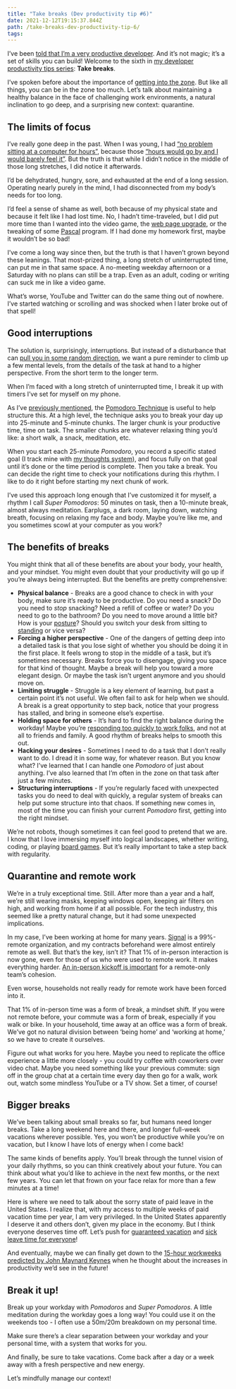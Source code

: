 ```yaml
---
title: "Take breaks (Dev productivity tip #6)"
date: 2021-12-12T19:15:37.844Z
path: /take-breaks-dev-productivity-tip-6/
tags:
---
```


I’ve been [told that I’m a very productive developer](https://scottnonnenberg.com/work/#scott-is-a-meticulous-thinker-and-he-produces-cod). And it’s not magic; it’s a set of skills you can build! Welcome to the sixth in [my developer productivity tips series](https://blog.scottnonnenberg.com/tags/dev-productivity/): **Take breaks**.

I’ve spoken before about the importance of [getting into the zone](https://blog.scottnonnenberg.com/focus-dev-productivity-tip-2/). But like all things, you can be in the zone too much. Let’s talk about maintaining a healthy balance in the face of challenging work environments, a natural inclination to go deep, and a surprising new context: quarantine.

<div class='fold'></div>

## The limits of focus

I’ve really gone deep in the past. When I was young, I had [“no problem sitting at a computer for hours”](https://blog.scottnonnenberg.com/introversion/#early-signs), because those [“hours would go by and I would barely feel it”](https://blog.scottnonnenberg.com/focus-dev-productivity-tip-2/#a-unique-mental-state). But the truth is that while I didn’t notice in the middle of those long stretches, I did notice it afterwards.

I’d be dehydrated, hungry, sore, and exhausted at the end of a long session. Operating nearly purely in the mind, I had disconnected from my body’s needs for too long.

I’d feel a sense of shame as well, both because of my physical state and because it felt like I had lost time. No, I hadn’t time-traveled, but I did put more time than I wanted into the video game, the [web page upgrade](https://blog.scottnonnenberg.com/2017-twenty-years-online/#home-maintenance---v2), or the tweaking of some [Pascal](https://en.wikipedia.org/wiki/Turbo_Pascal) program. If I had done my homework first, maybe it wouldn’t be so bad!

I’ve come a long way since then, but the truth is that I haven’t grown beyond these leanings. That most-prized thing, a long stretch of uninterrupted time, can put me in that same space. A no-meeting weekday afternoon or a Saturday with no plans can still be a trap. Even as an adult, coding or writing can suck me in like a video game.

What’s worse, YouTube and Twitter can do the same thing out of nowhere. I’ve started watching or scrolling and was shocked when I later broke out of that spell!

## Good interruptions

The solution is, surprisingly, interruptions. But instead of a disturbance that can [pull you in some random direction](https://blog.scottnonnenberg.com/focus-dev-productivity-tip-2/#2-distractions), we want a pure reminder to climb up a few mental levels, from the details of the task at hand to a higher perspective. From the short term to the longer term.

When I’m faced with a long stretch of uninterrupted time, I break it up with timers I’ve set for myself on my phone.

As I’ve [previously mentioned](https://blog.scottnonnenberg.com/focus-dev-productivity-tip-2/#3-interruptions), the [Pomodoro Technique](http://pomodorotechnique.com/) is useful to help structure this. At a high level, the technique asks you to break your day up into 25-minute and 5-minute chunks. The larger chunk is your productive time, time on task. The smaller chunks are whatever relaxing thing you’d like: a short walk, a snack, meditation, etc.

When you start each 25-minute _Pomodoro_, you record a specific stated goal (I track mine with [my thoughts system](https://blog.scottnonnenberg.com/a-system-for-2015/)), and focus fully on that goal until it’s done or the time period is complete. Then you take a break. You can decide the right time to check your notifications during this rhythm. I like to do it right before starting my next chunk of work.

I’ve used this approach long enough that I’ve customized it for myself, a rhythm I call _Super Pomodoros_: 50 minutes on task, then a 10-minute break, almost always meditation. Earplugs, a dark room, laying down, watching breath, focusing on relaxing my face and body. Maybe you’re like me, and you sometimes scowl at your computer as you work?

## The benefits of breaks

You might think that all of these benefits are about your body, your health, and your mindset. You might even doubt that your productivity will go up if you’re always being interrupted. But the benefits are pretty comprehensive:

* **Physical balance** - Breaks are a good chance to check in with your body, make sure it’s ready to be productive. Do you need a snack? Do you need to _stop_ snacking? Need a refill of coffee or water? Do you need to go to the bathroom? Do you need to move around a little bit? How is your [posture](https://blog.scottnonnenberg.com/cycling-computers-and-posture/#computer-posture)? Should you switch your desk from sitting to [standing](https://blog.scottnonnenberg.com/cycling-computers-and-posture/#computer-posture) or vice versa?
* **Forcing a higher perspective** - One of the dangers of getting deep into a detailed task is that you lose sight of whether you should be doing it in the first place. It feels wrong to stop in the middle of a task, but it’s sometimes necessary. Breaks force you to disengage, giving you space for that kind of thought. Maybe a break will help you toward a more elegant design. Or maybe the task isn’t urgent anymore and you should move on.
* **Limiting struggle** - Struggle is a key element of learning, but past a certain point it’s not useful. We often fail to ask for help when we should. A break is a great opportunity to step back, notice that your progress has stalled, and bring in someone else’s expertise.
* **Holding space for others** - It’s hard to find the right balance during the workday! Maybe you’re [responding too quickly to work folks](https://blog.scottnonnenberg.com/antidotes-for-antiskills/#antiskill-being-responsive), and not at all to friends and family. A good rhythm of breaks helps to smooth this out.
* **Hacking your desires** - Sometimes I need to do a task that I don’t really want to do. I dread it in some way, for whatever reason. But you know what? I’ve learned that I can handle one _Pomodoro_ of just about anything. I’ve also learned that I’m often in the zone on that task after just a few minutes.
* **Structuring interruptions** - If you’re regularly faced with unexpected tasks you do need to deal with quickly, a regular system of breaks can help put some structure into that chaos. If something new comes in, most of the time you can finish your current _Pomodoro_ first, getting into the right mindset.

We’re not robots, though sometimes it can feel good to pretend that we are. I know that I love immersing myself into logical landscapes, whether writing, coding, or playing [board games](https://blog.scottnonnenberg.com/star-wars-cards/#boardgaming-hobbies-nostalgia). But it’s really important to take a step back with regularity.

## Quarantine and remote work

We’re in a truly exceptional time. Still. After more than a year and a half, we’re still wearing masks, keeping windows open, keeping air filters on high, and working from home if at all possible. For the tech industry, this seemed like a pretty natural change, but it had some unexpected implications.

In my case, I’ve been working at home for many years. [Signal](https://signal.org/en/) is a 99%-remote organization, and my contracts beforehand were almost entirely remote as well. But that’s the key, isn’t it? That 1% of in-person interaction is now gone, even for those of us who were used to remote work. It makes everything harder. [An in-person kickoff is important](https://www.mountaingoatsoftware.com/blog/advice-on-conducting-agile-project-kickoff-meetings) for a remote-only team’s cohesion.

Even worse, households not really ready for remote work have been forced into it.

That 1% of in-person time was a form of break, a mindset shift. If you were not remote before, your commute was a form of break, especially if you walk or bike. In your household, time away at an office was a form of break. We’ve got no natural division between ‘being home’ and ‘working at home,’ so we have to create it ourselves.

Figure out what works for you here. Maybe you need to replicate the office experience a little more closely - you could try coffee with coworkers over video chat. Maybe you need something like your previous commute: sign off in the group chat at a certain time every day then go for a walk, work out, watch some mindless YouTube or a TV show. Set a timer, of course!

## Bigger breaks

We’ve been talking about small breaks so far, but humans need longer breaks. Take a long weekend here and there, and longer full-week vacations wherever possible. Yes, you won’t be productive while you’re on vacation, but I know I have lots of energy when I come back!

The same kinds of benefits apply. You’ll break through the tunnel vision of your daily rhythms, so you can think creatively about your future. You can think about what you’d like to achieve in the next few months, or the next few years. You can let that frown on your face relax for more than a few minutes at a time!

Here is where we need to talk about the sorry state of paid leave in the United States. I realize that, with my access to multiple weeks of paid vacation time per year, I am very privileged. In the United States apparently I deserve it and others don’t, given my place in the economy. But I think everyone deserves time off. Let’s push for [guaranteed vacation](https://www.congress.gov/bill/114th-congress/senate-bill/1564) and [sick leave time for everyone](https://twitter.com/RepJayapal/status/1445920560635158531?s=20)!

And eventually, maybe we can finally get down to the [15-hour workweeks predicted by John Maynard Keynes](http://www.econ.yale.edu/smith/econ116a/keynes1.pdf) when he thought about the increases in productivity we’d see in the future!

## Break it up!

Break up your workday with _Pomodoros_ and _Super Pomodoros_. A little meditation during the workday goes a long way! You could use it on the weekends too - I often use a 50m/20m breakdown on my personal time.

Make sure there’s a clear separation between your workday and your personal time, with a system that works for you.

And finally, be sure to take vacations. Come back after a day or a week away with a fresh perspective and new energy.

Let’s mindfully manage our context!
